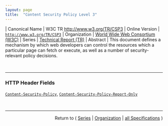 ```yaml
---
layout: page
title:  "Content Security Policy Level 3"
---
```


| Canonical Name | W3C TR http://www.w3.org/TR/CSP3
| Online Version | [`http://www.w3.org/TR/CSP3`](http://www.w3.org/TR/CSP3)
| Organization | [World Wide Web Consortium (W3C)](..)
| Series | [Technical Report (TR)](.)
| Abstract | This document defines a mechanism by which web developers can control the resources which a particular page can fetch or execute, as well as a number of security-relevant policy decisions.

<br/>
<hr/>

### HTTP Header Fields

[`Content-Security-Policy`](/concepts/http-header/Content-Security-Policy "This document defines a mechanism by which web developers can control the resources which a particular page can fetch or execute, as well as a number of security-relevant policy decisions."), [`Content-Security-Policy-Report-Only`](/concepts/http-header/Content-Security-Policy-Report-Only "This document defines a mechanism by which web developers can control the resources which a particular page can fetch or execute, as well as a number of security-relevant policy decisions.")



<br/>
<hr/>

<p style="text-align: right">Return to ( <a href="./">Series</a> | <a href="../">Organization</a> | <a href="../../">all Specifications</a> )</p>